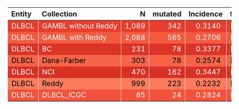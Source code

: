 <table class="table" style="margin-left: 0; margin-right: auto;">
 <thead>
  <tr>
   <th style="text-align:left;"> Entity </th>
   <th style="text-align:left;"> Collection </th>
   <th style="text-align:right;"> N </th>
   <th style="text-align:right;"> mutated </th>
   <th style="text-align:right;"> Incidence </th>
   <th style="text-align:left;"> 95% CI </th>
  </tr>
 </thead>
<tbody>
  <tr>
   <td style="text-align:left;color: rgba(255, 255, 255, 255) !important;background-color: rgba(232, 62, 46, 255) !important;border-left:1px solid #DDDDDD;white-space: nowrap;"> DLBCL </td>
   <td style="text-align:left;color: rgba(255, 255, 255, 255) !important;background-color: rgba(232, 62, 46, 255) !important;border-left:1px solid #DDDDDD;white-space: nowrap;"> GAMBL without Reddy </td>
   <td style="text-align:right;color: rgba(255, 255, 255, 255) !important;background-color: rgba(232, 62, 46, 255) !important;border-left:1px solid #DDDDDD;white-space: nowrap;"> 1,089 </td>
   <td style="text-align:right;color: rgba(255, 255, 255, 255) !important;background-color: rgba(232, 62, 46, 255) !important;border-left:1px solid #DDDDDD;white-space: nowrap;"> 342 </td>
   <td style="text-align:right;color: rgba(255, 255, 255, 255) !important;background-color: rgba(232, 62, 46, 255) !important;border-left:1px solid #DDDDDD;white-space: nowrap;"> <span style="     color: rgba(255, 255, 255, 255) !important;border-radius: 4px; padding-right: 4px; padding-left: 4px; background-color: rgba(232, 62, 46, 255) !important;">0.3140</span> </td>
   <td style="text-align:left;color: rgba(255, 255, 255, 255) !important;background-color: rgba(232, 62, 46, 255) !important;border-left:1px solid #DDDDDD;white-space: nowrap;"> [0.2865,0.3416] </td>
  </tr>
  <tr>
   <td style="text-align:left;color: rgba(255, 255, 255, 255) !important;background-color: rgba(243, 91, 65, 255) !important;border-left:1px solid #DDDDDD;white-space: nowrap;"> DLBCL </td>
   <td style="text-align:left;color: rgba(255, 255, 255, 255) !important;background-color: rgba(243, 91, 65, 255) !important;border-left:1px solid #DDDDDD;white-space: nowrap;"> GAMBL with Reddy </td>
   <td style="text-align:right;color: rgba(255, 255, 255, 255) !important;background-color: rgba(243, 91, 65, 255) !important;border-left:1px solid #DDDDDD;white-space: nowrap;"> 2,088 </td>
   <td style="text-align:right;color: rgba(255, 255, 255, 255) !important;background-color: rgba(243, 91, 65, 255) !important;border-left:1px solid #DDDDDD;white-space: nowrap;"> 565 </td>
   <td style="text-align:right;color: rgba(255, 255, 255, 255) !important;background-color: rgba(243, 91, 65, 255) !important;border-left:1px solid #DDDDDD;white-space: nowrap;"> <span style="     color: rgba(255, 255, 255, 255) !important;border-radius: 4px; padding-right: 4px; padding-left: 4px; background-color: rgba(243, 91, 65, 255) !important;">0.2706</span> </td>
   <td style="text-align:left;color: rgba(255, 255, 255, 255) !important;background-color: rgba(243, 91, 65, 255) !important;border-left:1px solid #DDDDDD;white-space: nowrap;"> [0.2515,0.2896] </td>
  </tr>
  <tr>
   <td style="text-align:left;color: rgba(255, 255, 255, 255) !important;background-color: rgba(219, 52, 40, 255) !important;border-left:1px solid #DDDDDD;white-space: nowrap;"> DLBCL </td>
   <td style="text-align:left;color: rgba(255, 255, 255, 255) !important;background-color: rgba(219, 52, 40, 255) !important;border-left:1px solid #DDDDDD;white-space: nowrap;"> BC </td>
   <td style="text-align:right;color: rgba(255, 255, 255, 255) !important;background-color: rgba(219, 52, 40, 255) !important;border-left:1px solid #DDDDDD;white-space: nowrap;"> 231 </td>
   <td style="text-align:right;color: rgba(255, 255, 255, 255) !important;background-color: rgba(219, 52, 40, 255) !important;border-left:1px solid #DDDDDD;white-space: nowrap;"> 78 </td>
   <td style="text-align:right;color: rgba(255, 255, 255, 255) !important;background-color: rgba(219, 52, 40, 255) !important;border-left:1px solid #DDDDDD;white-space: nowrap;"> <span style="     color: rgba(255, 255, 255, 255) !important;border-radius: 4px; padding-right: 4px; padding-left: 4px; background-color: rgba(219, 52, 40, 255) !important;">0.3377</span> </td>
   <td style="text-align:left;color: rgba(255, 255, 255, 255) !important;background-color: rgba(219, 52, 40, 255) !important;border-left:1px solid #DDDDDD;white-space: nowrap;"> [0.2767,0.3986] </td>
  </tr>
  <tr>
   <td style="text-align:left;color: rgba(0, 0, 0, 255) !important;background-color: rgba(245, 100, 73, 255) !important;border-left:1px solid #DDDDDD;white-space: nowrap;"> DLBCL </td>
   <td style="text-align:left;color: rgba(0, 0, 0, 255) !important;background-color: rgba(245, 100, 73, 255) !important;border-left:1px solid #DDDDDD;white-space: nowrap;"> Dana-Farber </td>
   <td style="text-align:right;color: rgba(0, 0, 0, 255) !important;background-color: rgba(245, 100, 73, 255) !important;border-left:1px solid #DDDDDD;white-space: nowrap;"> 303 </td>
   <td style="text-align:right;color: rgba(0, 0, 0, 255) !important;background-color: rgba(245, 100, 73, 255) !important;border-left:1px solid #DDDDDD;white-space: nowrap;"> 78 </td>
   <td style="text-align:right;color: rgba(0, 0, 0, 255) !important;background-color: rgba(245, 100, 73, 255) !important;border-left:1px solid #DDDDDD;white-space: nowrap;"> <span style="     color: rgba(0, 0, 0, 255) !important;border-radius: 4px; padding-right: 4px; padding-left: 4px; background-color: rgba(245, 100, 73, 255) !important;">0.2574</span> </td>
   <td style="text-align:left;color: rgba(0, 0, 0, 255) !important;background-color: rgba(245, 100, 73, 255) !important;border-left:1px solid #DDDDDD;white-space: nowrap;"> [0.2082,0.3067] </td>
  </tr>
  <tr>
   <td style="text-align:left;color: rgba(255, 255, 255, 255) !important;background-color: rgba(216, 49, 38, 255) !important;border-left:1px solid #DDDDDD;white-space: nowrap;"> DLBCL </td>
   <td style="text-align:left;color: rgba(255, 255, 255, 255) !important;background-color: rgba(216, 49, 38, 255) !important;border-left:1px solid #DDDDDD;white-space: nowrap;"> NCI </td>
   <td style="text-align:right;color: rgba(255, 255, 255, 255) !important;background-color: rgba(216, 49, 38, 255) !important;border-left:1px solid #DDDDDD;white-space: nowrap;"> 470 </td>
   <td style="text-align:right;color: rgba(255, 255, 255, 255) !important;background-color: rgba(216, 49, 38, 255) !important;border-left:1px solid #DDDDDD;white-space: nowrap;"> 162 </td>
   <td style="text-align:right;color: rgba(255, 255, 255, 255) !important;background-color: rgba(216, 49, 38, 255) !important;border-left:1px solid #DDDDDD;white-space: nowrap;"> <span style="     color: rgba(255, 255, 255, 255) !important;border-radius: 4px; padding-right: 4px; padding-left: 4px; background-color: rgba(216, 49, 38, 255) !important;">0.3447</span> </td>
   <td style="text-align:left;color: rgba(255, 255, 255, 255) !important;background-color: rgba(216, 49, 38, 255) !important;border-left:1px solid #DDDDDD;white-space: nowrap;"> [0.3017,0.3876] </td>
  </tr>
  <tr>
   <td style="text-align:left;color: rgba(0, 0, 0, 255) !important;background-color: rgba(249, 123, 92, 255) !important;border-left:1px solid #DDDDDD;white-space: nowrap;"> DLBCL </td>
   <td style="text-align:left;color: rgba(0, 0, 0, 255) !important;background-color: rgba(249, 123, 92, 255) !important;border-left:1px solid #DDDDDD;white-space: nowrap;"> Reddy </td>
   <td style="text-align:right;color: rgba(0, 0, 0, 255) !important;background-color: rgba(249, 123, 92, 255) !important;border-left:1px solid #DDDDDD;white-space: nowrap;"> 999 </td>
   <td style="text-align:right;color: rgba(0, 0, 0, 255) !important;background-color: rgba(249, 123, 92, 255) !important;border-left:1px solid #DDDDDD;white-space: nowrap;"> 223 </td>
   <td style="text-align:right;color: rgba(0, 0, 0, 255) !important;background-color: rgba(249, 123, 92, 255) !important;border-left:1px solid #DDDDDD;white-space: nowrap;"> <span style="     color: rgba(0, 0, 0, 255) !important;border-radius: 4px; padding-right: 4px; padding-left: 4px; background-color: rgba(249, 123, 92, 255) !important;">0.2232</span> </td>
   <td style="text-align:left;color: rgba(0, 0, 0, 255) !important;background-color: rgba(249, 123, 92, 255) !important;border-left:1px solid #DDDDDD;white-space: nowrap;"> [0.1974,0.249] </td>
  </tr>
  <tr>
   <td style="text-align:left;color: rgba(255, 255, 255, 255) !important;background-color: rgba(242, 82, 59, 255) !important;border-left:1px solid #DDDDDD;white-space: nowrap;"> DLBCL </td>
   <td style="text-align:left;color: rgba(255, 255, 255, 255) !important;background-color: rgba(242, 82, 59, 255) !important;border-left:1px solid #DDDDDD;white-space: nowrap;"> DLBCL_ICGC </td>
   <td style="text-align:right;color: rgba(255, 255, 255, 255) !important;background-color: rgba(242, 82, 59, 255) !important;border-left:1px solid #DDDDDD;white-space: nowrap;"> 85 </td>
   <td style="text-align:right;color: rgba(255, 255, 255, 255) !important;background-color: rgba(242, 82, 59, 255) !important;border-left:1px solid #DDDDDD;white-space: nowrap;"> 24 </td>
   <td style="text-align:right;color: rgba(255, 255, 255, 255) !important;background-color: rgba(242, 82, 59, 255) !important;border-left:1px solid #DDDDDD;white-space: nowrap;"> <span style="     color: rgba(255, 255, 255, 255) !important;border-radius: 4px; padding-right: 4px; padding-left: 4px; background-color: rgba(242, 82, 59, 255) !important;">0.2824</span> </td>
   <td style="text-align:left;color: rgba(255, 255, 255, 255) !important;background-color: rgba(242, 82, 59, 255) !important;border-left:1px solid #DDDDDD;white-space: nowrap;"> [0.1867,0.378] </td>
  </tr>
</tbody>
</table>